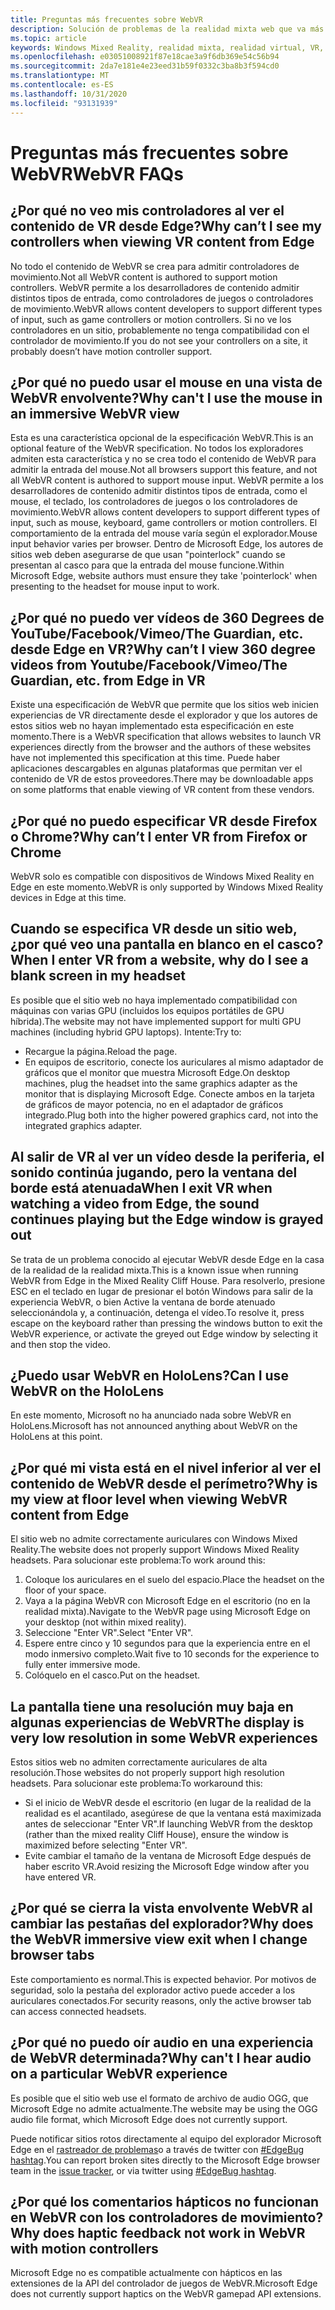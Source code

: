 ```yaml
---
title: Preguntas más frecuentes sobre WebVR
description: Solución de problemas de la realidad mixta web que va más allá de nuestra documentación de soporte técnico estándar para el consumidor.
ms.topic: article
keywords: Windows Mixed Reality, realidad mixta, realidad virtual, VR, MR, solución de problemas, errores, ayuda, soporte técnico, WebVR
ms.openlocfilehash: e03051008921f87e18cae3a9f6db369e54c56b94
ms.sourcegitcommit: 2da7e181e4e23eed31b59f0332c3ba8b3f594cd0
ms.translationtype: MT
ms.contentlocale: es-ES
ms.lasthandoff: 10/31/2020
ms.locfileid: "93131939"
---
```

# <a name="webvr-faqs"></a><span data-ttu-id="1fc63-104">Preguntas más frecuentes sobre WebVR</span><span class="sxs-lookup"><span data-stu-id="1fc63-104">WebVR FAQs</span></span>

## <a name="why-cant-i-see-my-controllers-when-viewing-vr-content-from-edge"></a><span data-ttu-id="1fc63-105">¿Por qué no veo mis controladores al ver el contenido de VR desde Edge?</span><span class="sxs-lookup"><span data-stu-id="1fc63-105">Why can’t I see my controllers when viewing VR content from Edge</span></span>

<span data-ttu-id="1fc63-106">No todo el contenido de WebVR se crea para admitir controladores de movimiento.</span><span class="sxs-lookup"><span data-stu-id="1fc63-106">Not all WebVR content is authored to support motion controllers.</span></span> <span data-ttu-id="1fc63-107">WebVR permite a los desarrolladores de contenido admitir distintos tipos de entrada, como controladores de juegos o controladores de movimiento.</span><span class="sxs-lookup"><span data-stu-id="1fc63-107">WebVR allows content developers to support different types of input, such as game controllers or motion controllers.</span></span> <span data-ttu-id="1fc63-108">Si no ve los controladores en un sitio, probablemente no tenga compatibilidad con el controlador de movimiento.</span><span class="sxs-lookup"><span data-stu-id="1fc63-108">If you do not see your controllers on a site, it probably doesn’t have motion controller support.</span></span>

## <a name="why-cant-i-use-the-mouse-in-an-immersive-webvr-view"></a><span data-ttu-id="1fc63-109">¿Por qué no puedo usar el mouse en una vista de WebVR envolvente?</span><span class="sxs-lookup"><span data-stu-id="1fc63-109">Why can't I use the mouse in an immersive WebVR view</span></span>

<span data-ttu-id="1fc63-110">Esta es una característica opcional de la especificación WebVR.</span><span class="sxs-lookup"><span data-stu-id="1fc63-110">This is an optional feature of the WebVR specification.</span></span> <span data-ttu-id="1fc63-111">No todos los exploradores admiten esta característica y no se crea todo el contenido de WebVR para admitir la entrada del mouse.</span><span class="sxs-lookup"><span data-stu-id="1fc63-111">Not all browsers support this feature, and not all WebVR content is authored to support mouse input.</span></span> <span data-ttu-id="1fc63-112">WebVR permite a los desarrolladores de contenido admitir distintos tipos de entrada, como el mouse, el teclado, los controladores de juegos o los controladores de movimiento.</span><span class="sxs-lookup"><span data-stu-id="1fc63-112">WebVR allows content developers to support different types of input, such as mouse, keyboard, game controllers or motion controllers.</span></span> <span data-ttu-id="1fc63-113">El comportamiento de la entrada del mouse varía según el explorador.</span><span class="sxs-lookup"><span data-stu-id="1fc63-113">Mouse input behavior varies per browser.</span></span> <span data-ttu-id="1fc63-114">Dentro de Microsoft Edge, los autores de sitios web deben asegurarse de que usan "pointerlock" cuando se presentan al casco para que la entrada del mouse funcione.</span><span class="sxs-lookup"><span data-stu-id="1fc63-114">Within Microsoft Edge, website authors must ensure they take 'pointerlock' when presenting to the headset for mouse input to work.</span></span>

## <a name="why-cant-i-view-360-degree-videos-from-youtubefacebookvimeothe-guardian-etc-from-edge-in-vr"></a><span data-ttu-id="1fc63-115">¿Por qué no puedo ver vídeos de 360 Degrees de YouTube/Facebook/Vimeo/The Guardian, etc. desde Edge en VR?</span><span class="sxs-lookup"><span data-stu-id="1fc63-115">Why can’t I view 360 degree videos from Youtube/Facebook/Vimeo/The Guardian, etc. from Edge in VR</span></span>

<span data-ttu-id="1fc63-116">Existe una especificación de WebVR que permite que los sitios web inicien experiencias de VR directamente desde el explorador y que los autores de estos sitios web no hayan implementado esta especificación en este momento.</span><span class="sxs-lookup"><span data-stu-id="1fc63-116">There is a WebVR specification that allows websites to launch VR experiences directly from the browser and the authors of these websites have not implemented this specification at this time.</span></span> <span data-ttu-id="1fc63-117">Puede haber aplicaciones descargables en algunas plataformas que permitan ver el contenido de VR de estos proveedores.</span><span class="sxs-lookup"><span data-stu-id="1fc63-117">There may be downloadable apps on some platforms that enable viewing of VR content from these vendors.</span></span>

## <a name="why-cant-i-enter-vr-from-firefox-or-chrome"></a><span data-ttu-id="1fc63-118">¿Por qué no puedo especificar VR desde Firefox o Chrome?</span><span class="sxs-lookup"><span data-stu-id="1fc63-118">Why can’t I enter VR from Firefox or Chrome</span></span>

<span data-ttu-id="1fc63-119">WebVR solo es compatible con dispositivos de Windows Mixed Reality en Edge en este momento.</span><span class="sxs-lookup"><span data-stu-id="1fc63-119">WebVR is only supported by Windows Mixed Reality devices in Edge at this time.</span></span>

## <a name="when-i-enter-vr-from-a-website-why-do-i-see-a-blank-screen-in-my-headset"></a><span data-ttu-id="1fc63-120">Cuando se especifica VR desde un sitio web, ¿por qué veo una pantalla en blanco en el casco?</span><span class="sxs-lookup"><span data-stu-id="1fc63-120">When I enter VR from a website, why do I see a blank screen in my headset</span></span>

<span data-ttu-id="1fc63-121">Es posible que el sitio web no haya implementado compatibilidad con máquinas con varias GPU (incluidos los equipos portátiles de GPU híbrida).</span><span class="sxs-lookup"><span data-stu-id="1fc63-121">The website may not have implemented support for multi GPU machines (including hybrid GPU laptops).</span></span> <span data-ttu-id="1fc63-122">Intente:</span><span class="sxs-lookup"><span data-stu-id="1fc63-122">Try to:</span></span>

* <span data-ttu-id="1fc63-123">Recargue la página.</span><span class="sxs-lookup"><span data-stu-id="1fc63-123">Reload the page.</span></span>
* <span data-ttu-id="1fc63-124">En equipos de escritorio, conecte los auriculares al mismo adaptador de gráficos que el monitor que muestra Microsoft Edge.</span><span class="sxs-lookup"><span data-stu-id="1fc63-124">On desktop machines, plug the headset into the same graphics adapter as the monitor that is displaying Microsoft Edge.</span></span> <span data-ttu-id="1fc63-125">Conecte ambos en la tarjeta de gráficos de mayor potencia, no en el adaptador de gráficos integrado.</span><span class="sxs-lookup"><span data-stu-id="1fc63-125">Plug both into the higher powered graphics card, not into the integrated graphics adapter.</span></span>

## <a name="when-i-exit-vr-when-watching-a-video-from-edge-the-sound-continues-playing-but-the-edge-window-is-grayed-out"></a><span data-ttu-id="1fc63-126">Al salir de VR al ver un vídeo desde la periferia, el sonido continúa jugando, pero la ventana del borde está atenuada</span><span class="sxs-lookup"><span data-stu-id="1fc63-126">When I exit VR when watching a video from Edge, the sound continues playing but the Edge window is grayed out</span></span>

<span data-ttu-id="1fc63-127">Se trata de un problema conocido al ejecutar WebVR desde Edge en la casa de la realidad de la realidad mixta.</span><span class="sxs-lookup"><span data-stu-id="1fc63-127">This is a known issue when running WebVR from Edge in the Mixed Reality Cliff House.</span></span> <span data-ttu-id="1fc63-128">Para resolverlo, presione ESC en el teclado en lugar de presionar el botón Windows para salir de la experiencia WebVR, o bien Active la ventana de borde atenuado seleccionándola y, a continuación, detenga el vídeo.</span><span class="sxs-lookup"><span data-stu-id="1fc63-128">To resolve it, press escape on the keyboard rather than pressing the windows button to exit the WebVR experience, or activate the greyed out Edge window by selecting it and then stop the video.</span></span>

## <a name="can-i-use-webvr-on-the-hololens"></a><span data-ttu-id="1fc63-129">¿Puedo usar WebVR en HoloLens?</span><span class="sxs-lookup"><span data-stu-id="1fc63-129">Can I use WebVR on the HoloLens</span></span>

<span data-ttu-id="1fc63-130">En este momento, Microsoft no ha anunciado nada sobre WebVR en HoloLens.</span><span class="sxs-lookup"><span data-stu-id="1fc63-130">Microsoft has not announced anything about WebVR on the HoloLens at this point.</span></span>

## <a name="why-is-my-view-at-floor-level-when-viewing-webvr-content-from-edge"></a><span data-ttu-id="1fc63-131">¿Por qué mi vista está en el nivel inferior al ver el contenido de WebVR desde el perímetro?</span><span class="sxs-lookup"><span data-stu-id="1fc63-131">Why is my view at floor level when viewing WebVR content from Edge</span></span>

<span data-ttu-id="1fc63-132">El sitio web no admite correctamente auriculares con Windows Mixed Reality.</span><span class="sxs-lookup"><span data-stu-id="1fc63-132">The website does not properly support Windows Mixed Reality headsets.</span></span> <span data-ttu-id="1fc63-133">Para solucionar este problema:</span><span class="sxs-lookup"><span data-stu-id="1fc63-133">To work around this:</span></span>

1. <span data-ttu-id="1fc63-134">Coloque los auriculares en el suelo del espacio.</span><span class="sxs-lookup"><span data-stu-id="1fc63-134">Place the headset on the floor of your space.</span></span>
2. <span data-ttu-id="1fc63-135">Vaya a la página WebVR con Microsoft Edge en el escritorio (no en la realidad mixta).</span><span class="sxs-lookup"><span data-stu-id="1fc63-135">Navigate to the WebVR page using Microsoft Edge on your desktop (not within mixed reality).</span></span>
3. <span data-ttu-id="1fc63-136">Seleccione "Enter VR".</span><span class="sxs-lookup"><span data-stu-id="1fc63-136">Select "Enter VR".</span></span>
4. <span data-ttu-id="1fc63-137">Espere entre cinco y 10 segundos para que la experiencia entre en el modo inmersivo completo.</span><span class="sxs-lookup"><span data-stu-id="1fc63-137">Wait five to 10 seconds for the experience to fully enter immersive mode.</span></span>
5. <span data-ttu-id="1fc63-138">Colóquelo en el casco.</span><span class="sxs-lookup"><span data-stu-id="1fc63-138">Put on the headset.</span></span>

## <a name="the-display-is-very-low-resolution-in-some-webvr-experiences"></a><span data-ttu-id="1fc63-139">La pantalla tiene una resolución muy baja en algunas experiencias de WebVR</span><span class="sxs-lookup"><span data-stu-id="1fc63-139">The display is very low resolution in some WebVR experiences</span></span>

<span data-ttu-id="1fc63-140">Estos sitios web no admiten correctamente auriculares de alta resolución.</span><span class="sxs-lookup"><span data-stu-id="1fc63-140">Those websites do not properly support high resolution headsets.</span></span> <span data-ttu-id="1fc63-141">Para solucionar este problema:</span><span class="sxs-lookup"><span data-stu-id="1fc63-141">To workaround this:</span></span>

* <span data-ttu-id="1fc63-142">Si el inicio de WebVR desde el escritorio (en lugar de la realidad de la realidad es el acantilado, asegúrese de que la ventana está maximizada antes de seleccionar "Enter VR".</span><span class="sxs-lookup"><span data-stu-id="1fc63-142">If launching WebVR from the desktop (rather than the mixed reality Cliff House), ensure the window is maximized before selecting "Enter VR".</span></span>
* <span data-ttu-id="1fc63-143">Evite cambiar el tamaño de la ventana de Microsoft Edge después de haber escrito VR.</span><span class="sxs-lookup"><span data-stu-id="1fc63-143">Avoid resizing the Microsoft Edge window after you have entered VR.</span></span>

## <a name="why-does-the-webvr-immersive-view-exit-when-i-change-browser-tabs"></a><span data-ttu-id="1fc63-144">¿Por qué se cierra la vista envolvente WebVR al cambiar las pestañas del explorador?</span><span class="sxs-lookup"><span data-stu-id="1fc63-144">Why does the WebVR immersive view exit when I change browser tabs</span></span>

<span data-ttu-id="1fc63-145">Este comportamiento es normal.</span><span class="sxs-lookup"><span data-stu-id="1fc63-145">This is expected behavior.</span></span> <span data-ttu-id="1fc63-146">Por motivos de seguridad, solo la pestaña del explorador activo puede acceder a los auriculares conectados.</span><span class="sxs-lookup"><span data-stu-id="1fc63-146">For security reasons, only the active browser tab can access connected headsets.</span></span>

## <a name="why-cant-i-hear-audio-on-a-particular-webvr-experience"></a><span data-ttu-id="1fc63-147">¿Por qué no puedo oír audio en una experiencia de WebVR determinada?</span><span class="sxs-lookup"><span data-stu-id="1fc63-147">Why can't I hear audio on a particular WebVR experience</span></span>

<span data-ttu-id="1fc63-148">Es posible que el sitio web use el formato de archivo de audio OGG, que Microsoft Edge no admite actualmente.</span><span class="sxs-lookup"><span data-stu-id="1fc63-148">The website may be using the OGG audio file format, which Microsoft Edge does not currently support.</span></span>

<span data-ttu-id="1fc63-149">Puede notificar sitios rotos directamente al equipo del explorador Microsoft Edge en el [rastreador de problemas](https://developer.microsoft.com/microsoft-edge/platform/issues/)o a través de twitter con [#EdgeBug hashtag](https://blogs.windows.com/msedgedev/2016/08/11/edgebug-twitter/).</span><span class="sxs-lookup"><span data-stu-id="1fc63-149">You can report broken sites directly to the Microsoft Edge browser team in the [issue tracker](https://developer.microsoft.com/microsoft-edge/platform/issues/), or via twitter using [#EdgeBug hashtag](https://blogs.windows.com/msedgedev/2016/08/11/edgebug-twitter/).</span></span>

## <a name="why-does-haptic-feedback-not-work-in-webvr-with-motion-controllers"></a><span data-ttu-id="1fc63-150">¿Por qué los comentarios hápticos no funcionan en WebVR con los controladores de movimiento?</span><span class="sxs-lookup"><span data-stu-id="1fc63-150">Why does haptic feedback not work in WebVR with motion controllers</span></span>

<span data-ttu-id="1fc63-151">Microsoft Edge no es compatible actualmente con hápticos en las extensiones de la API del controlador de juegos de WebVR.</span><span class="sxs-lookup"><span data-stu-id="1fc63-151">Microsoft Edge does not currently support haptics on the WebVR gamepad API extensions.</span></span>